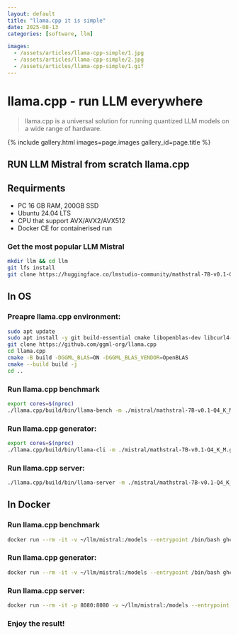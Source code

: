 ```yaml
---
layout: default
title: "llama.cpp it is simple"
date: 2025-08-13
categories: [software, llm]

images:
  - /assets/articles/llama-cpp-simple/1.jpg
  - /assets/articles/llama-cpp-simple/2.jpg
  - /assets/articles/llama-cpp-simple/1.gif
---
```


# llama.cpp - run LLM everywhere 

> llama.cpp is a universal solution for running quantized LLM models on a wide range of hardware.

{% include gallery.html images=page.images gallery_id=page.title %}

## RUN LLM Mistral from scratch llama.cpp

## Requirments 
- PC 16 GB RAM, 200GB SSD
- Ubuntu 24.04 LTS
- CPU that support AVX/AVX2/AVX512
- Docker CE for containerised run

### Get the most popular LLM Mistral
```bash
mkdir llm && cd llm
git lfs install
git clone https://huggingface.co/lmstudio-community/mathstral-7B-v0.1-GGUF mistral
```

## In OS
### Preapre llama.cpp environment:
```bash
sudo apt update
sudo apt install -y git build-essential cmake libopenblas-dev libcurl4-openssl-dev pkg-config
git clone https://github.com/ggml-org/llama.cpp
cd llama.cpp
cmake -B build -DGGML_BLAS=ON -DGGML_BLAS_VENDOR=OpenBLAS
cmake --build build -j
cd ..
```
### Run llama.cpp benchmark 
```bash
export cores=$(nproc)
./llama.cpp/build/bin/llama-bench -m ./mistral/mathstral-7B-v0.1-Q4_K_M.gguf -t $cores
```
### Run llama.cpp generator:
```bash
export cores=$(nproc)
./llama.cpp/build/bin/llama-cli -m ./mistral/mathstral-7B-v0.1-Q4_K_M.gguf -p "What you know about sun?" -n 2000 -t $cores -c 2048
```
### Run llama.cpp server:
```bash
./llama.cpp/build/bin/llama-server -m ./mistral/mathstral-7B-v0.1-Q4_K_M.gguf --chat-template llama2 --port 8080 --host 0.0.0.0
```

## In Docker
### Run llama.cpp benchmark
```bash
docker run --rm -it -v ~/llm/mistral:/models --entrypoint /bin/bash ghcr.io/ggml-org/llama.cpp:full -c './llama-bench -m /models/mathstral-7B-v0.1-Q4_K_M.gguf -t $(nproc)'
```
### Run llama.cpp generator:
```bash
docker run --rm -it -v ~/llm/mistral:/models --entrypoint /bin/bash ghcr.io/ggml-org/llama.cpp:full -c './llama-cli  -m /models/mathstral-7B-v0.1-Q4_K_M.gguf -p "What you know about sun?" -n 2000 -t $(nproc) -c 2048'
```
### Run llama.cpp server:
```bash
docker run --rm -it -p 8080:8080 -v ~/llm/mistral:/models --entrypoint /bin/bash ghcr.io/ggml-org/llama.cpp:full -c './llama-server -m /models/mathstral-7B-v0.1-Q4_K_M.gguf --chat-template llama2 --port 8080 --host 0.0.0.0'
```
### Enjoy the result!